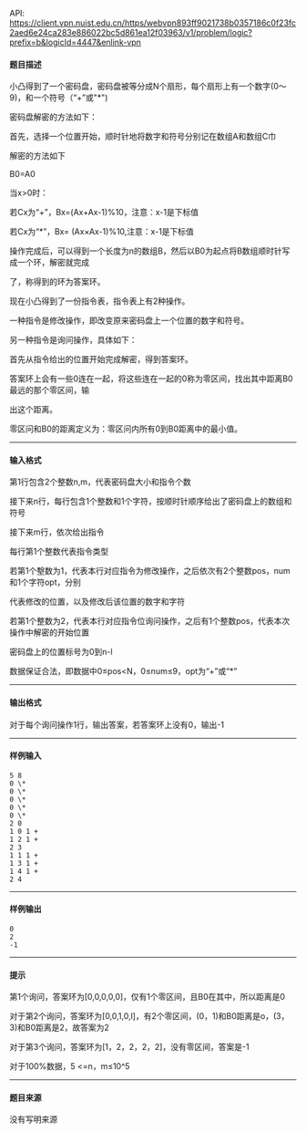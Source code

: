 API: https://client.vpn.nuist.edu.cn/https/webvpn893ff9021738b0357186c0f23fc2aed6e24ca283e886022bc5d861ea12f03963/v1/problem/logic?prefix=b&logicId=4447&enlink-vpn

#### 题目描述

小凸得到了一个密码盘，密码盘被等分成N个扇形，每个扇形上有一个数字(0～9)，和一个符号（“+”或"\*")

密码盘解密的方法如下：

首先，选择一个位置开始，顺时针地将数字和符号分别记在数组A和数组C巾

解密的方法如下

B0=A0

当x>0时：

若Cx为“+”，Bx=(Ax+Ax-1)%10，注意：x-1是下标值

若Cx为“\*”，Bx= (Ax×Ax-1)%10,注意：x-1是下标值

操作完成后，可以得到一个长度为n的数组B，然后以B0为起点将B数组顺时针写成一个环，解密就完成

了，称得到的环为答案环。

现在小凸得到了一份指令表，指令表上有2种操作。

一种指令是修改操作，即改变原来密码盘上一个位置的数字和符号。

另一种指令是询问操作，具体如下：

首先从指令给出的位置开始完成解密，得到答案环。

答案环上会有一些0连在一起，将这些连在一起的0称为零区间，找出其中距离B0最远的那个零区间，输

出这个距离。

零区问和B0的距离定义为：零区问内所有0到B0距离中的最小值。

---

#### 输入格式

第1行包含2个整数n,m，代表密码盘大小和指令个数

接下来n行，每行包含1个整数和1个字符，按顺时针顺序给出了密码盘上的数组和符号

接下来m行，依次给出指令

每行第1个整数代表指令类型

若第1个墼数为1，代表本行对应指令为修改操作，之后依次有2个整数pos，num和1个字符opt，分别

代表修改的位置，以及修改后该位置的数字和字符

若第1个整数为2，代表本行对应指令位询问操作，之后有1个整数pos，代表本次操作中解密的开始位置

密码盘上的位置标号为0到n-l

数据保证合法，即数据中0≤pos<N，0≤num≤9，opt为“+”或“\*”

---

#### 输出格式

对于每个询问操作1行，输出答案，若答案环上没有0，输出-1

---

#### 样例输入
```
5 8
0 \*
0 \*
0 \*
0 \*
0 \*
2 0
1 0 1 +
1 2 1 +
2 3
1 1 1 +
1 3 1 +
1 4 1 +
2 4
```

---

#### 样例输出
```
0
2
-1

```

---

#### 提示

第1个询问，答案环为\[0,0,0,0,0\]，仅有1个零区间，且B0在其中，所以距离是0

对于第2个询问，答案环为\[0,0,1,0,l\]，有2个零区间，(0，1)和B0距离是o，(3，3)和B0距离是2，故答案为2

对于第3个询问，答案环为\[1，2，2，2，2\]，没有零区间，答案是-1

对于100%数据，5 <=n，m≤10^5

---

#### 题目来源

没有写明来源